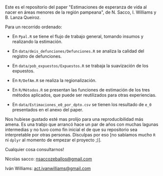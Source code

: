 Este es el repositorio del paper "Estimaciones de esperanza de vida al nacer en áreas menores de la región pampeana", de N. Sacco, I. Williams y B. Lanza Queiroz. 

Para un recorrido ordenado:

- En `Ppal.R` se tiene el flujo de trabajo general, tomando insumos y realizando la estimación.

- En `data/deis_defunciones/Defunciones.R` se analiza la calidad del registro de defunciones.

- En `data/pob_expuestos/Expuestos.R` se trabaja la suavización de los expuestos.

- En `R/DefAm.R` se realiza la regionalización.

- En `R/Métodos.R` se presentan las funciones de estimación de los tres métodos aplicados, que puede ser reutilizados para otras experiencias.

- En `data/Estimaciones_e0_por_dpto.csv` se tienen los resultado de `e_0` presentados en el anexo del paper.

Nos hubiese gustado esté mas prolijo para una reproducibilidad más amena. Es una trabjo que arrancó hace un par de años con muchas lagunas intermedias y no tuvo como fin inicial el de que su repositorio sea interpretable por otras personas. Disculpas por eso [no sabíamos mucho `R` ni `dplyr` al momento de empezar el proyecto ;)].

Cualquier cosa consultarnos! 

Nicolas sacco: nsaccozeballos@gmail.com

Iván Williams: act.ivanwilliams@gmail.com

